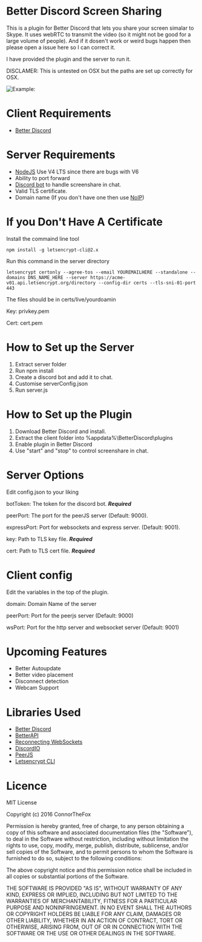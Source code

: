 # Better Discord Screen Sharing

This is a plugin for Better Discord that lets you share your screen simalar to Skype. It uses webRTC to transmit the video (so it might not be good for a large volume of people). And if it dosen't work or weird bugs happen then please open a issue here so I can correct it.

I have provided the plugin and the server to run it.

DISCLAMER: This is untested on OSX but the paths are set up correctly for OSX.

![Example:](https://s16.postimg.org/jp7ptckj9/Picture.png)

# Client Requirements

* [Better Discord](https://github.com/Jiiks/BetterDiscordApp)

# Server Requirements

* [NodeJS](https://nodejs.org/en/download/) Use V4 LTS since there are bugs with V6
* Ability to port forward
* [Discord bot](https://discordapp.com/developers/applications/) to handle screenshare in chat.
* Valid TLS certificate.
* Domain name (If you don't have one then use [NoIP](https://www.noip.com/))

# If you Don't Have A Certificate

Install the commaind line tool

```
npm install -g letsencrypt-cli@2.x
```

Run this command in the server directory


```
letsencrypt certonly --agree-tos --email YOUREMAILHERE --standalone --domains DNS_NAME_HERE --server https://acme-v01.api.letsencrypt.org/directory --config-dir certs --tls-sni-01-port 443
```

The files should be in certs/live/yourdoamin

Key: privkey.pem

Cert: cert.pem

# How to Set up the Server

1. Extract server folder
2. Run npm install
3. Create a discord bot and add it to chat.
4. Customise serverConfig.json
5. Run server.js

# How to Set up the Plugin

1. Download Better Discord and install.
2. Extract the client folder into %appdata%\BetterDiscord\plugins
3. Enable plugin in Better Discord
4. Use "start" and "stop" to control screenshare in chat.

# Server Options

Edit config.json to your liking

botToken: The token for the discord bot. ***Required***

peerPort: The port for the peerJS server (Default: 9000).

expressPort: Port for websockets and express server. (Default: 9001).

key: Path to TLS key file. ***Required***

cert: Path to TLS cert file. ***Required***

# Client config

Edit the variables in the top of the plugin.

domain: Domain Name of the server

peerPort: Port for the peerjs server (Default: 9000)

wsPort: Port for the http server and websocket server (Default: 9001)

# Upcoming Features

* Better Autoupdate
* Better video placement
* Disconnect detection
* Webcam Support

# Libraries Used

* [Better Discord](https://github.com/Jiiks/BetterDiscordApp)
* [BetterAPI](https://github.com/Bluscream/BetterDiscord-Plugins-and-Themes/blob/master/src/plugins/0_BetterAPI.plugin.js)
* [Reconnecting WebSockets](https://github.com/joewalnes/reconnecting-websocket)
* [DiscordIO](https://github.com/izy521/discord.io)
* [PeerJS](http://peerjs.com/)
* [Letsencrypt CLI](https://github.com/Daplie/letsencrypt-cli)

# Licence

MIT License

Copyright (c) 2016 ConnorTheFox

Permission is hereby granted, free of charge, to any person obtaining a copy of this software and associated documentation files (the "Software"), to deal in the Software without restriction, including without limitation the rights to use, copy, modify, merge, publish, distribute, sublicense, and/or sell copies of the Software, and to permit persons to whom the Software is furnished to do so, subject to the following conditions:

The above copyright notice and this permission notice shall be included in all copies or substantial portions of the Software.

THE SOFTWARE IS PROVIDED "AS IS", WITHOUT WARRANTY OF ANY KIND, EXPRESS OR IMPLIED, INCLUDING BUT NOT LIMITED TO THE WARRANTIES OF MERCHANTABILITY, FITNESS FOR A PARTICULAR PURPOSE AND NONINFRINGEMENT. IN NO EVENT SHALL THE AUTHORS OR COPYRIGHT HOLDERS BE LIABLE FOR ANY CLAIM, DAMAGES OR OTHER LIABILITY, WHETHER IN AN ACTION OF CONTRACT, TORT OR OTHERWISE, ARISING FROM, OUT OF OR IN CONNECTION WITH THE SOFTWARE OR THE USE OR OTHER DEALINGS IN THE SOFTWARE.

